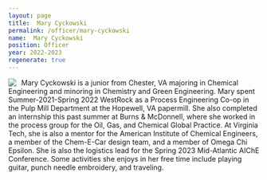 ```yaml
---
layout: page
title:  Mary Cyckowski
permalink: /officer/mary-cyckowski
name:  Mary Cyckowski
position: Officer
year: 2022-2023
regenerate: true
---
```


<div>
<img class="headshot" style="float: left; padding-right:10px" src="{{ site.baseurl }}/uploads/headshots/mary-cyckowski.jpg">
</div>

Mary Cyckowski is a junior from Chester, VA majoring in Chemical Engineering and minoring in Chemistry and Green Engineering. Mary spent Summer-2021-Spring 2022 WestRock as a Process Engineering Co-op in the  Pulp Mill Department at the Hopewell, VA papermill. She also completed an internship this past summer at Burns & McDonnell, where she worked in the process group for the Oil, Gas, and Chemical Global Practice. At Virginia Tech, she is also a mentor for the American Institute of Chemical Engineers, a member of the Chem-E-Car design team, and a member of Omega Chi Epsilon. She is also the logistics lead for the Spring 2023 Mid-Atlantic AIChE Conference. Some activities she enjoys in her free time include playing guitar, punch needle embroidery, and traveling.

